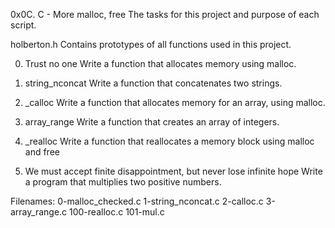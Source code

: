 0x0C. C - More malloc, free
The tasks for this project and purpose of each script.

holberton.h
Contains prototypes of all functions used in this project.

0. Trust no one
Write a function that allocates memory using malloc.

1. string_nconcat
Write a function that concatenates two strings.

2. _calloc
Write a function that allocates memory for an array, using malloc.

3. array_range
Write a function that creates an array of integers.

4. _realloc
Write a function that reallocates a memory block using malloc and free

5. We must accept finite disappointment, but never lose infinite hope
Write a program that multiplies two positive numbers.

Filenames:
0-malloc_checked.c 1-string_nconcat.c 2-calloc.c 3-array_range.c 100-realloc.c 101-mul.c
